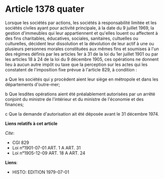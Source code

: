 # Article 1378 quater

Lorsque les sociétés par actions, les sociétés à responsabilité limitée et les sociétés civiles ayant pour activité
principale, à la date du 9 juillet 1969, la gestion d'immeubles qui leur appartiennent et qu'elles louent ou affectent à des
fins charitables, éducatives, sociales, sanitaires, cultuelles ou culturelles, décident leur dissolution et la dévolution de
leur actif à une ou plusieurs personnes morales constituées aux mêmes fins et soumises à l'un des régimes définis par les
articles 1er à 31 de la loi du 1er juillet 1901 ou par les articles 18 à 24 de la loi du 9 décembre 1905, ces opérations ne
donnent lieu à aucun autre impôt ou taxe que la perception sur les actes qui les constatent de l'imposition fixe prévue à
l'article 829, à condition :

a Que les sociétés qui y procèdent aient leur siège en métropole et dans les départements d'outre-mer;

b Que lesdites opérations aient été préalablement autorisées par un arrêté conjoint du ministre de l'intérieur et du ministre
de l'économie et des finances;

c Que la demande d'autorisation ait été déposée avant le 31 décembre 1974.

**Liens relatifs à cet article**

_Cite_:

  - CGI 829
  - Loi n°1901-07-01 ART. 1 A ART. 31
  - Loi n°1905-12-09 ART. 18 A ART. 24

**Liens**:

  - HISTO: EDITION 1979-07-01
